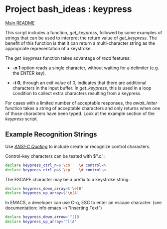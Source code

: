 # Project bash_ideas : keypress

[Main README](README.md)

This script includes a function, *get_keypress*, followed by
some examples of strings that can be used to interpret the
return value of *get_keypress*.  The benefit of this function
is that it can return a multi-character string as the appropriate
representation of a keystroke.

The *get_keypress* function takes advantage of *read* features:

- **-n 1** option reads a single character, without waiting for
  a delimiter (e.g. the ENTER key).

- **-t 0**, through an exit value of 0, indicates that there are
  additional characters in the input buffer.  In *get_keypress*,
  this is used in a loop condition to collect extra characters
  resulting from a keypress.

For cases with a limited number of acceptable responses, the
*await_letter* function takes a string of acceptable characters
and only returns when one of those characters have been typed.
Look at the example section of the *keypress* script.

## Example Recognition Strings

Use [*ANSI-C Quoting*](https://www.gnu.org/software/bash/manual/html_node/ANSI_002dC-Quoting.html\#ANSI_002dC-Quoting)
to include create or recognize control characters.

Control-key characters can be tested with $'\c.':

~~~sh
declare keypress_ctrl_n=$'\cn'   \# control-n
declare keypress_ctrl_p=$'\cp'   \# control-p
~~~

The ESCAPE character may be a prefix to a keystroke
string:

~~~sh
declare keypress_down_array=$'\e[B'
declare keypress_up_array=$'\e[A'
~~~

In EMACS, a developer can use C-q, ESC to enter an escape character.
(see documentation: info emacs -n "Inserting Text")
~~~sh
declare keypress_down_arrow='^[[B'
declare keypress_up_array='^[[A'
~~~



